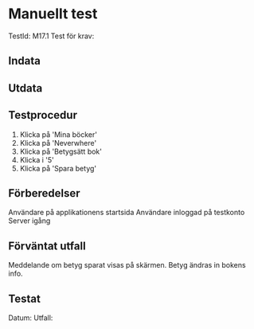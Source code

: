 # Manuellt test 
TestId: M17.1
Test för krav: 

## Indata


## Utdata


## Testprocedur
1. Klicka på 'Mina böcker'
2. Klicka på 'Neverwhere'
3. Klicka på 'Betygsätt bok'
4. Klicka i '5'
5. Klicka på 'Spara betyg'

## Förberedelser
Användare på applikationens startsida
Användare inloggad på testkonto 
Server igång

## Förväntat utfall
Meddelande om betyg sparat visas på skärmen. Betyg ändras in bokens info. 

## Testat
Datum: 
Utfall: 